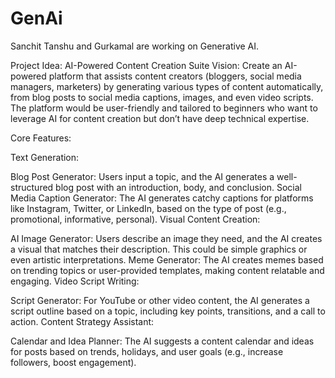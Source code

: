 # GenAi

Sanchit Tanshu and Gurkamal are working on Generative AI. 

Project Idea: AI-Powered Content Creation Suite
Vision: Create an AI-powered platform that assists content creators (bloggers, social media managers, marketers) by generating various types of content automatically, from blog posts to social media captions, images, and even video scripts. The platform would be user-friendly and tailored to beginners who want to leverage AI for content creation but don’t have deep technical expertise.

Core Features:

Text Generation:

Blog Post Generator: Users input a topic, and the AI generates a well-structured blog post with an introduction, body, and conclusion.
Social Media Caption Generator: The AI generates catchy captions for platforms like Instagram, Twitter, or LinkedIn, based on the type of post (e.g., promotional, informative, personal).
Visual Content Creation:

AI Image Generator: Users describe an image they need, and the AI creates a visual that matches their description. This could be simple graphics or even artistic interpretations.
Meme Generator: The AI creates memes based on trending topics or user-provided templates, making content relatable and engaging.
Video Script Writing:

Script Generator: For YouTube or other video content, the AI generates a script outline based on a topic, including key points, transitions, and a call to action.
Content Strategy Assistant:

Calendar and Idea Planner: The AI suggests a content calendar and ideas for posts based on trends, holidays, and user goals (e.g., increase followers, boost engagement).
